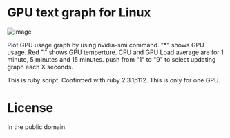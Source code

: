 # GPU text graph for Linux

![image](https://user-images.githubusercontent.com/35514258/74076129-7729e300-4a59-11ea-8be7-e04cf889b995.png)

Plot GPU usage graph by using nvidia-smi command.
"*" shows GPU usage. Red "." shows GPU temperture.
CPU and GPU Load average are for 1 minute, 5 minutes and 15 minutes.
push from "1" to "9" to select updating graph each X seconds.

This is ruby script. Confirmed with ruby 2.3.1p112.
This is only for one GPU.

# License
In the public domain.
